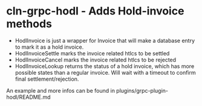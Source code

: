 # cln-grpc-hodl - Adds Hold-invoice methods

- HodlInvoice is just a wrapper for Invoice that will make a database entry to mark it as a hold invoice.
- HodlInvoiceSettle marks the invoice related htlcs to be settled
- HodlInvoiceCancel marks the invoice related htlcs to be rejected
- HodlInvoiceLookup returns the status of a hold invoice, which has more possible states than a regular invoice. Will wait with a timeout to confirm final settlement/rejection.

An example and more infos can be found in plugins/grpc-plugin-hodl/README.md
